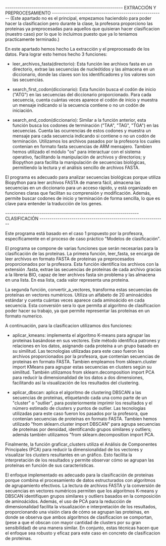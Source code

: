 ----------------------------------------------------------- EXTRACCIÓN Y PREPROCESAMIENTO --------------------------------------------------------
(Este apartado no es el principal, empezamos haciendolo para poder hacer la clasificacion pero durante la clase, la profesora proporciono las proteinas ya
preprocesadas para aquellos que quisieran hacer clasificacion (nuestro caso) por lo que lo incluimos puesto que ya lo teniamos practicamente terminado.)

En este apartado hemos hecho La extracción y el preprocesado de los datos. Para lograr esto hemos hecho 3 funciones:

- leer_archivos_fasta(directorio): Esta función lee archivos fasta en un directorio, extrae las secuencias de nucleótidos y las almacena en un diccionario, 
donde las claves son los identificadores y los valores son las secuencias.

- search_first_codon(diccionario): Esta función busca el codón de inicio ("ATG") en las secuencias del diccionario proporcionado. Para cada secuencia, cuenta 
cuántas veces aparece el codón de inicio y muestra un mensaje indicando si la secuencia contiene o no un codón de iniciación.

- search_end_codon(diccionario): Similar a la función anterior, esta función busca los codones de terminación ("TAA", "TAG", "TGA") en las secuencias. Cuenta
las ocurrencias de estos codones y muestra un mensaje para cada secuencia indicando si contiene o no un codón de terminación.
Utilizamos los archivos pasados por la profesora los cuales contenian en formato fasta secuencias de ARM mensajero. Tambien hemos utilizado el módulo "os" 
para interactuar con el sistema operativo, facilitando la manipulación de archivos y directorios; y Biopython para facilita la manipulación de secuencias 
biológicas, permitiendo la lectura y el análisis sencillo de archivos FASTA.

El programa es adecuado para analizar secuencias biológicas porque utiliza Biopython para leer archivos FASTA de manera fácil, almacena las secuencias en 
un diccionario para un acceso rápido, y está organizado en funciones claras que facilitan su comprensión y modificación. Además, permite buscar codones de 
inicio y terminación de forma sencilla, lo que es clave para entender la traducción de los genes.

------------------------------------------------------------------- CLASIFICACIÓN ---------------------------------------------------------------

Este programa está basado en el caso 1 propuesto por la profesora, específicamente en el proceso de caso práctico "Modelos de clasificación".

El programa se compone de varias funciones que serán necesarias para la clasificación de las proteínas. La primera función, leer_fasta, se encarga 
de leer archivos en formato FASTA de proteinas ya preprocesados proporcionados por la profesora. Esta función identifica los archivos con la extensión 
.fasta, extrae las secuencias de proteínas de cada archivo gracias a la libreria BIO, capaz de leer archivos fasta sin problema y las almacena en una lista.
En esa lista, cada valor representa una proteina.

La segunda función, convertir_a_vectores, transforma estas secuencias de proteínas en vectores numéricos. Utiliza un alfabeto de 20 aminoácidos estándar 
y cuenta cuántas veces aparece cada aminoácido en cada secuencia. Esta conversión sera lo que permita al algoritmo de clasificacion poder hacer su trabajo, 
ya que permite representar las proteínas en un formato numerico.

A continuación, para la clasificacion utilizamos dos funciones:

- aplicar_kmeans: implementa el algoritmo K-means para agrupar las proteínas basándose en sus vectores. Este método identifica patrones y relaciones en los 
datos, asignando cada proteína a un grupo basado en su similitud. Las tecnologias utilizadas para este caso fueron los archivos proporcionados por la profesora, 
que contenían secuencias de proteínas en formato FASTA. Tambien empleamos from sklearn.cluster import KMeans para agrupar estas secuencias en clusters según su 
similitud. También utilizamos from sklearn.decomposition import PCA para reducir la dimensionalidad de los datos a dos dimensiones, facilitando así la 
visualización de los resultados del clustering.

- aplicar_dbscan: aplica el algoritmo de clustering DBSCAN a las secuencias de proteínas, etiquetando cada una como parte de un "cluster" o "outlier", para
posteriormente imprimir los resultados y el número estimado de clusters y puntos de outlier. Las tecnologias utilizadas para este caso fueron los pasados por 
la profesora, que contenían secuencias de proteínas en formato FASTA. Tambien hemos utilizado "from sklearn.cluster import DBSCAN" para agrupa secuencias de 
proteínas por densidad, identificando grupos similares y outliers; además también utilizamos "from sklearn.decomposition import PCA.

Finalmente, la función graficar_clusters utiliza el Análisis de Componentes Principales (PCA) para reducir la dimensionalidad de los vectores y visualizar 
los clusters resultantes en un gráfico. Esto facilita la interpretación de los resultados y permite observar cómo se agrupan las proteínas en función de 
sus características.

El enfoque implementado es adecuado para la clasificación de proteínas porque combina el procesamiento de datos estructurados con algoritmos de agrupamiento 
efectivos. La lectura de archivos FASTA y la conversión de secuencias en vectores numéricos permiten que los algoritmos K-means y DBSCAN identifiquen grupos 
similares y outliers basados en la composición de aminoácidos. Además, el uso de PCA para la reducción de dimensionalidad facilita la visualización e 
interpretación de los resultados, proporcionando una visión clara de cómo se agrupan las proteínas, en donde se observa que ambos algoritmos de clasificacion 
se comportan, (pese a que el obscan con mayor cantidad de clusters por su gran sensibilidad) de una manera similar. En conjunto, estas técnicas hacen que el 
enfoque sea robusto y eficaz para este caso en concreto de clasificacion de proteinas.
